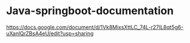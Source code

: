# Java-springboot-documentation

https://docs.google.com/document/d/1Vk8MixsXttLC_74L-r27IL8qt5g6-uXanlQrZBsA4eU/edit?usp=sharing
